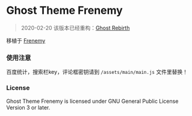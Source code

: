 # Ghost Theme Frenemy

> 2020-02-20 该版本已经重构：[Ghost Rebirth](https://github.com/JaxsonWang/Rebirth)

移植于 [Frenemy](https://github.com/JaxsonWang/Frenemy) 

### 使用注意

百度统计，搜索栏key，评论框密钥请到 `/assets/main/main.js` 文件里替换！

### License

Ghost Theme Frenemy is licensed under GNU General Public License Version 3 or later.

